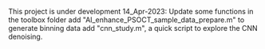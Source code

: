 This project is under development
14_Apr-2023: Update some functions in the toolbox folder
add "AI_enhance_PSOCT_sample_data_prepare.m" to generate binning data
add "cnn_study.m", a quick script to explore the CNN denoising.

